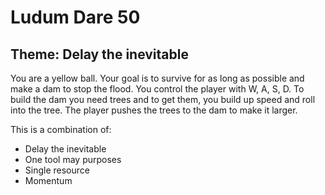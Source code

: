 # Ludum Dare 50

## Theme: Delay the inevitable

You are a yellow ball.
Your goal is to survive for as long as possible and make a dam to stop the flood.
You control the player with W, A, S, D.
To build the dam you need trees and to get them, you build up speed and roll into the tree.
The player pushes the trees to the dam to make it larger.

This is a combination of:
* Delay the inevitable
* One tool may purposes
* Single resource
* Momentum
